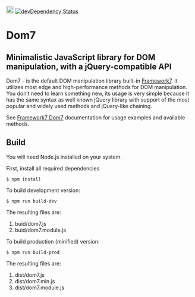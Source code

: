 <a href="https://www.patreon.com/vladimirkharlampidi"><img src="https://cdn.framework7.io/i/support-badge.png" height="20"></a>
[![devDependency Status](https://david-dm.org/nolimits4web/dom7/dev-status.svg)](https://david-dm.org/nolimits4web/dom7#info=devDependencies)

# Dom7

## Minimalistic JavaScript library for DOM manipulation, with a jQuery-compatible API

Dom7 - is the default DOM manipulation library built-in [Framework7](http://framework7.io). It utilizes most edge and high-performance methods for DOM manipulation. You don’t need to learn something new, its usage is very simple because it has the same syntax as well known jQuery library with support of the most popular and widely used methods and jQuery-like chaining.

See [Framework7 Dom7](http://framework7.io/docs/dom.html) documentation for usage examples and available methods.

## Build

You will need Node.js installed on your system.

First, install all required dependencies
```
$ npm install
```

To build development version:
```
$ npm run build-dev
```

The resulting files are:

  1. buid/dom7.js
  2. buid/dom7.module.js

To build production (minified) version:
```
$ npm run build-prod
```

The resulting files are:

  1. dist/dom7.js
  2. dist/dom7.min.js
  3. dist/dom7.module.js

